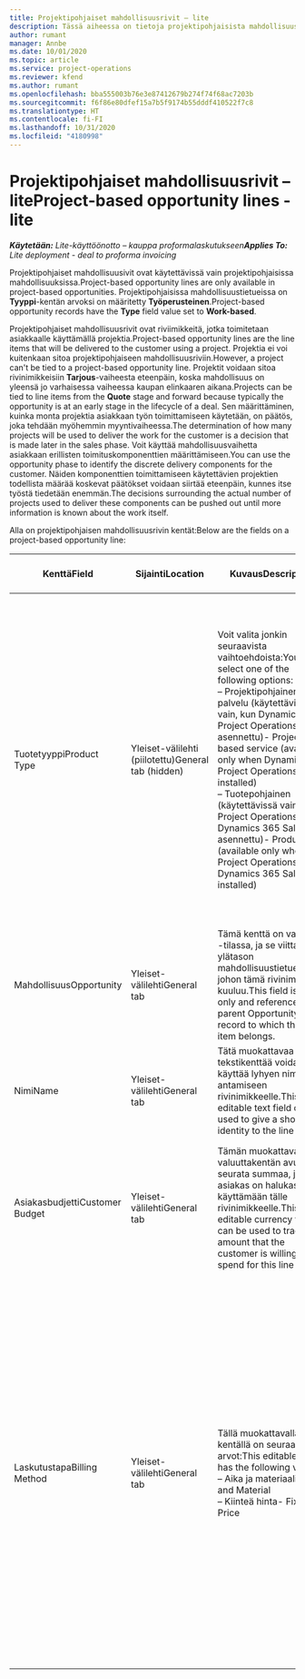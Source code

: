 ```yaml
---
title: Projektipohjaiset mahdollisuusrivit – lite
description: Tässä aiheessa on tietoja projektipohjaisista mahdollisuusriveistä. (Pro)
author: rumant
manager: Annbe
ms.date: 10/01/2020
ms.topic: article
ms.service: project-operations
ms.reviewer: kfend
ms.author: rumant
ms.openlocfilehash: bba555003b76e3e87412679b274f74f68ac7203b
ms.sourcegitcommit: f6f86e80dfef15a7b5f9174b55dddf410522f7c8
ms.translationtype: HT
ms.contentlocale: fi-FI
ms.lasthandoff: 10/31/2020
ms.locfileid: "4180998"
---
```

# <a name="project-based-opportunity-lines---lite"></a><span data-ttu-id="44d7d-104">Projektipohjaiset mahdollisuusrivit – lite</span><span class="sxs-lookup"><span data-stu-id="44d7d-104">Project-based opportunity lines - lite</span></span>

<span data-ttu-id="44d7d-105">_**Käytetään:** Lite-käyttöönotto – kauppa proformalaskutukseen_</span><span class="sxs-lookup"><span data-stu-id="44d7d-105">_**Applies To:** Lite deployment - deal to proforma invoicing_</span></span>

<span data-ttu-id="44d7d-106">Projektipohjaiset mahdollisuusivit ovat käytettävissä vain projektipohjaisissa mahdollisuuksissa.</span><span class="sxs-lookup"><span data-stu-id="44d7d-106">Project-based opportunity lines are only available in project-based opportunities.</span></span> <span data-ttu-id="44d7d-107">Projektipohjaisissa mahdollisuustietueissa on **Tyyppi**-kentän arvoksi on määritetty **Työperusteinen**.</span><span class="sxs-lookup"><span data-stu-id="44d7d-107">Project-based opportunity records have the **Type** field value set to **Work-based**.</span></span>

<span data-ttu-id="44d7d-108">Projektipohjaiset mahdollisuusrivit ovat riviimikkeitä, jotka toimitetaan asiakkaalle käyttämällä projektia.</span><span class="sxs-lookup"><span data-stu-id="44d7d-108">Project-based opportunity lines are the line items that will be delivered to the customer using a project.</span></span> <span data-ttu-id="44d7d-109">Projektia ei voi kuitenkaan sitoa projektipohjaiseen mahdollisuusriviin.</span><span class="sxs-lookup"><span data-stu-id="44d7d-109">However, a project can't be tied to a project-based opportunity line.</span></span> <span data-ttu-id="44d7d-110">Projektit voidaan sitoa rivinimikkeisiin **Tarjous**-vaiheesta eteenpäin, koska mahdollisuus on yleensä jo varhaisessa vaiheessa kaupan elinkaaren aikana.</span><span class="sxs-lookup"><span data-stu-id="44d7d-110">Projects can be tied to line items from the **Quote** stage and forward because typically the opportunity is at an early stage in the lifecycle of a deal.</span></span> <span data-ttu-id="44d7d-111">Sen määrittäminen, kuinka monta projektia asiakkaan työn toimittamiseen käytetään, on päätös, joka tehdään myöhemmin myyntivaiheessa.</span><span class="sxs-lookup"><span data-stu-id="44d7d-111">The determination of how many projects will be used to deliver the work for the customer is a decision that is made later in the sales phase.</span></span> <span data-ttu-id="44d7d-112">Voit käyttää mahdollisuusvaihetta asiakkaan erillisten toimituskomponenttien määrittämiseen.</span><span class="sxs-lookup"><span data-stu-id="44d7d-112">You can use the opportunity phase to identify the discrete delivery components for the customer.</span></span> <span data-ttu-id="44d7d-113">Näiden komponenttien toimittamiseen käytettävien projektien todellista määrää koskevat päätökset voidaan siirtää eteenpäin, kunnes itse työstä tiedetään enemmän.</span><span class="sxs-lookup"><span data-stu-id="44d7d-113">The decisions surrounding the actual number of projects used to deliver these components can be pushed out until more information is known about the work itself.</span></span>

<span data-ttu-id="44d7d-114">Alla on projektipohjaisen mahdollisuusrivin kentät:</span><span class="sxs-lookup"><span data-stu-id="44d7d-114">Below are the fields on a project-based opportunity line:</span></span>

| <span data-ttu-id="44d7d-115">**Kenttä**</span><span class="sxs-lookup"><span data-stu-id="44d7d-115">**Field**</span></span> | <span data-ttu-id="44d7d-116">**Sijainti**</span><span class="sxs-lookup"><span data-stu-id="44d7d-116">**Location**</span></span> | <span data-ttu-id="44d7d-117">**Kuvaus**</span><span class="sxs-lookup"><span data-stu-id="44d7d-117">**Description**</span></span> | <span data-ttu-id="44d7d-118">**Loppupään vaikutus**</span><span class="sxs-lookup"><span data-stu-id="44d7d-118">**Downstream impact**</span></span> |
| --- | --- | --- | --- |
| <span data-ttu-id="44d7d-119">Tuotetyyppi</span><span class="sxs-lookup"><span data-stu-id="44d7d-119">Product Type</span></span> | <span data-ttu-id="44d7d-120">Yleiset-välilehti (piilotettu)</span><span class="sxs-lookup"><span data-stu-id="44d7d-120">General tab (hidden)</span></span> | <span data-ttu-id="44d7d-121">Voit valita jonkin seuraavista vaihtoehdoista:</span><span class="sxs-lookup"><span data-stu-id="44d7d-121">You can select one of the following options:</span></span></br><span data-ttu-id="44d7d-122">– Projektipohjainen palvelu (käytettävissä vain, kun Dynamics 365 Project Operations on asennettu)</span><span class="sxs-lookup"><span data-stu-id="44d7d-122">- Project-based service (available only when Dynamics 365 Project Operations is installed)</span></span></br><span data-ttu-id="44d7d-123">– Tuotepohjainen (käytettävissä vain, kun Project Operations ja Dynamics 365 Sales on asennettu)</span><span class="sxs-lookup"><span data-stu-id="44d7d-123">- Product (available only when Project Operations and Dynamics 365 Sales are installed)</span></span> | <span data-ttu-id="44d7d-124">Tämän kentän arvoksi määritetään **Projektipohjainen palvelu**, kun luot projektipohjaisen mahdollisuusrivin mahdollisuuden projektipohjaisten rivien ruudukosta.</span><span class="sxs-lookup"><span data-stu-id="44d7d-124">The value of this field is set to **Project-based service** when you create a project-based opportunity line from the project-based lines grid on the Opportunity.</span></span> <br> <span data-ttu-id="44d7d-125">Jos muutat tai korvaat tämän arvon, projektin toimintoja ei voi ottaa käyttöön projektipohjaisissa rivinimikkeissä.</span><span class="sxs-lookup"><span data-stu-id="44d7d-125">If you change or override this value, the project functionality won't be enabled on your project-based line items.</span></span> |
| <span data-ttu-id="44d7d-126">Mahdollisuus</span><span class="sxs-lookup"><span data-stu-id="44d7d-126">Opportunity</span></span> | <span data-ttu-id="44d7d-127">Yleiset-välilehti</span><span class="sxs-lookup"><span data-stu-id="44d7d-127">General tab</span></span> | <span data-ttu-id="44d7d-128">Tämä kenttä on vain luku -tilassa, ja se viittaa ylätason mahdollisuustietueeseen, johon tämä rivinimike kuuluu.</span><span class="sxs-lookup"><span data-stu-id="44d7d-128">This field is read-only and references parent Opportunity record to which this line item belongs.</span></span> | <span data-ttu-id="44d7d-129">Tämä kenttä ei vaikuta loppupään prosessiin.</span><span class="sxs-lookup"><span data-stu-id="44d7d-129">There is no downstream impact from this field.</span></span> |
| <span data-ttu-id="44d7d-130">Nimi</span><span class="sxs-lookup"><span data-stu-id="44d7d-130">Name</span></span> | <span data-ttu-id="44d7d-131">Yleiset-välilehti</span><span class="sxs-lookup"><span data-stu-id="44d7d-131">General tab</span></span> | <span data-ttu-id="44d7d-132">Tätä muokattavaa tekstikenttää voidaan käyttää lyhyen nimen antamiseen rivinimikkeelle.</span><span class="sxs-lookup"><span data-stu-id="44d7d-132">This editable text field can be used to give a short identity to the line item.</span></span> | <span data-ttu-id="44d7d-133">Tämä arvo siirretään tarjousriville, kun luot tarjouksen tästä mahdollisuudesta.</span><span class="sxs-lookup"><span data-stu-id="44d7d-133">This value is carried over to the quote line when you create a quote from this opportunity.</span></span> |
| <span data-ttu-id="44d7d-134">Asiakasbudjetti</span><span class="sxs-lookup"><span data-stu-id="44d7d-134">Customer Budget</span></span> | <span data-ttu-id="44d7d-135">Yleiset-välilehti</span><span class="sxs-lookup"><span data-stu-id="44d7d-135">General tab</span></span> | <span data-ttu-id="44d7d-136">Tämän muokattavan valuuttakentän avulla voit seurata summaa, jonka asiakas on halukas käyttämään tälle rivinimikkeelle.</span><span class="sxs-lookup"><span data-stu-id="44d7d-136">This editable currency field can be used to track the amount that the customer is willing to spend for this line item.</span></span> | <span data-ttu-id="44d7d-137">Tämä arvo siirretään tarjousrivin vastaavaan kenttään, kun luot tarjouksen tästä mahdollisuudesta.</span><span class="sxs-lookup"><span data-stu-id="44d7d-137">This value is carried over to the corresponding field on the quote line when you create a quote from this opportunity.</span></span> |
| <span data-ttu-id="44d7d-138">Laskutustapa</span><span class="sxs-lookup"><span data-stu-id="44d7d-138">Billing Method</span></span> | <span data-ttu-id="44d7d-139">Yleiset-välilehti</span><span class="sxs-lookup"><span data-stu-id="44d7d-139">General tab</span></span> | <span data-ttu-id="44d7d-140">Tällä muokattavalla kentällä on seuraavat arvot:</span><span class="sxs-lookup"><span data-stu-id="44d7d-140">This editable field has the following values:</span></span></br><span data-ttu-id="44d7d-141">– Aika ja materiaali</span><span class="sxs-lookup"><span data-stu-id="44d7d-141">- Time and Material</span></span></br><span data-ttu-id="44d7d-142">– Kiinteä hinta</span><span class="sxs-lookup"><span data-stu-id="44d7d-142">- Fixed Price</span></span> | <span data-ttu-id="44d7d-143">Tämä arvo siirretään tarjousrivin vastaavaan kenttään, kun luot tarjouksen tästä mahdollisuudesta.</span><span class="sxs-lookup"><span data-stu-id="44d7d-143">This value is carried over to the corresponding field on the quote line when you create a quote from this opportunity.</span></span> <span data-ttu-id="44d7d-144">Kun tarjousrivi on luotu, kenttä on lukittu, eikä sitä voi muuttaa.</span><span class="sxs-lookup"><span data-stu-id="44d7d-144">After the quote line is created, the field is locked and can't be changed.</span></span> <span data-ttu-id="44d7d-145">Määritä tämän kentän arvo mahdollisimman tarkasti.</span><span class="sxs-lookup"><span data-stu-id="44d7d-145">Assign this field value as accurately as possible.</span></span> <span data-ttu-id="44d7d-146">Jos tämän kentän arvoa on muutettava tarjousrivillä, poista tarjousrivi ja luo se uudelleen.</span><span class="sxs-lookup"><span data-stu-id="44d7d-146">If you need to change the value of this field on the quote line, delete and re-create the quote line.</span></span> |
